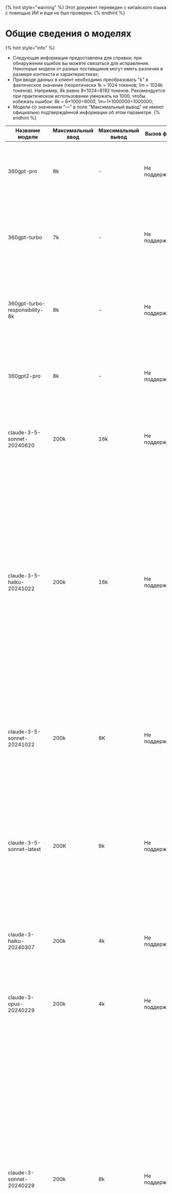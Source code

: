 
{% hint style="warning" %}
Этот документ переведен с китайского языка с помощью ИИ и еще не был проверен.
{% endhint %}

# Общие сведения о моделях

{% hint style="info" %}
* Следующая информация предоставлена для справки; при обнаружении ошибок вы можете связаться для исправления. Некоторые модели от разных поставщиков могут иметь различия в размере контекста и характеристиках;
* При вводе данных в клиент необходимо преобразовать "k" в фактическое значение (теоретически 1k = 1024 токенов; 1m = 1024k токенов). Например, 8k равно 8×1024=8192 токенов. Рекомендуется при практическом использовании умножать на 1000, чтобы избежать ошибок: 8k = 8×1000=8000, 1m=1×1000000=1000000;
* Модели со значением "—" в поле "Максимальный вывод" не имеют официально подтверждённой информации об этом параметре.
{% endhint %}

<table><thead><tr><th width="313">Название модели</th><th width="158">Максимальный ввод</th><th width="72">Максимальный вывод</th><th width="95">Вызов функций</th><th width="142">Возможности модели</th><th width="540">Провайдер</th><th width="257">Описание</th></tr></thead><tbody><tr><td>360gpt-pro</td><td>8k</td><td>-</td><td>Не поддерживается</td><td>Диалог</td><td>360AI_360gpt</td><td>Флагманская модель серии 360 Brain мощностью в миллиарды параметров, широко применяемая для решения сложных задач в различных областях.</td></tr><tr><td>360gpt-turbo</td><td>7k</td><td>-</td><td>Не поддерживается</td><td>Диалог</td><td>360AI_360gpt</td><td>Модель мощностью в миллиарды параметров, сочетающая производительность и эффективность, подходит для сценариев с высокими требованиями к производительности/стоимости.</td></tr><tr><td>360gpt-turbo-responsibility-8k</td><td>8k</td><td>-</td><td>Не поддерживается</td><td>Диалог</td><td>360AI_360gpt</td><td>Модель мощностью в миллиарды параметров, сочетающая производительность и эффективность, подходит для сценариев с высокими требованиями к производительности/стоимости.</td></tr><tr><td>360gpt2-pro</td><td>8k</td><td>-</td><td>Не поддерживается</td><td>Диалог</td><td>360AI_360gpt</td><td>Флагманская модель серии 360 Brain мощностью в миллиарды параметров, широко применяемая для решения сложных задач в различных областях.</td></tr><tr><td>claude-3-5-sonnet-20240620</td><td>200k</td><td>16k</td><td>Не поддерживается</td><td>Диалог,Распознавание изображений</td><td>Anthropic_claude</td><td>Снимок версии от 20 июня 2024 года. Claude 3.5 Sonnet — сбалансированная модель, сочетающая высокую производительность и скорость, поддерживающая многомодальный ввод.</td></tr><tr><td>claude-3-5-haiku-20241022</td><td>200k</td><td>16k</td><td>Не поддерживается</td><td>Диалог</td><td>Anthropic_claude</td><td>Снимок версии от 22 октября 2024 года. Claude 3.5 Haiku улучшен по всем направлениям, включая кодирование, использование инструментов и рассуждение. Будучи самой быстрой моделью в серии Anthropic, обеспечивает быстрое время отклика, подходит для интерактивных приложений, таких как пользовательские чат-боты и мгновенное дополнение кода. Также отлично справляется со специализированными задачами: извлечение данных и модерация контента в реальном времени. Многофункциональный инструмент для широкого применения в различных отраслях. Не поддерживает ввод изображений.</td></tr><tr><td>claude-3-5-sonnet-20241022</td><td>200k</td><td>8K</td><td>Не поддерживается</td><td>Диалог,Распознавание изображений</td><td>Anthropic_claude</td><td>Снимок версии от 22 октября 2024 года. Claude 3.5 Sonnet превосходит Opus по возможностям и работает быстрее, чем Sonnet, сохраняя ту же цену. Sonnet особенно сильна в программировании, data science, обработке изображений и агентских задачах.</td></tr><tr><td>claude-3-5-sonnet-latest</td><td>200K</td><td>8k</td><td>Не поддерживается</td><td>Диалог,Распознавание изображений</td><td>Anthropic_claude</td><td>Динамически обновляется до последней версии Claude 3.5 Sonnet. Claude 3.5 Sonnet превосходит Opus по возможностям и работает быстрее, чем Sonnet, сохраняя ту же цену. Sonnet особенно сильна в программировании, data science, обработке изображений и агентских задачах. Эта модель всегда указывает на последнюю версию.</td></tr><tr><td>claude-3-haiku-20240307</td><td>200k</td><td>4k</td><td>Не поддерживается</td><td>Диалог,Распознавание изображений</td><td>Anthropic_claude</td><td>Claude 3 Haiku — самая быстрая и компактная модель от Anthropic, обеспечивающая почти мгновенный отклик. Отличается быстрыми и точными возможностями целевой обработки.</td></tr><tr><td>claude-3-opus-20240229</td><td>200k</td><td>4k</td><td>Не поддерживается</td><td>Диалог,Распознавание изображений</td><td>Anthropic_claude</td><td>Claude 3 Opus — самая мощная модель от Anthropic для решения сложных задач. Выдаётся производительностью, интеллектом, беглостью и пониманием.</td></tr><tr><td>claude-3-sonnet-20240229</td><td>200k</td><td>8k</td><td>Не поддерживается</td><td>Диалог,Распознавание изображений</td><td>Anthropic_claude</td><td>Снимок версии от 29 февраля 2024 года. Sonnet особенно хороша в:<br><br>- Кодировании: способна самостоятельно писать, редактировать и запускать код, обладает способностью рассуждать и устранять неполадки<br>- Data Science: расширяет экспертные знания в data science; может обрабатывать неструктурированные данные с помощью различных инструментов для получения аналитики<br>- Обработке изображений: отлично интерпретирует схемы, графики и изображения, точно преобразует текст для получения аналитики за пределами самого текста<br>- Агентских задачах: превосходна в использовании инструментов, идеальна для агентских задач (сложное многоступенчатое решение задач, требующее взаимодействия с другими системами)</td></tr><tr><td>google/gemma-2-27b-it</td><td>8k</td><td>-</td><td>Не поддерживается</td><td>Диалог</td><td>Google_gamma</td><td>Gemma — серия современных легковесных открытых моделей, разработанных Google с использованием тех же исследований и технологий, что и модели Gemini. Это большие языковые модели только с декодером, поддерживающие английский язык, доступны в виде открытых весов с предобученными и настроенными вариантами. Модели Gemma подходят для различных задач генерации текста, включая ответы на вопросы, суммирование и рассуждения.</td></tr><tr><td>google/gemma-2-9b-it</td><td>8k</td><td>-</td><td>Не поддерживается</td><td>Диалог</td><td>Google_gamma</td><td>Gemma — одна из серий современных легковесных открытых моделей, разработанных Google. Это большая языковая модель только с декодером, поддерживающая английский язык, доступна с открытыми весами, предобученными и настроенными вариантами. Модели Gemma подходят для различных задач генерации текста, включая ответы на вопросы, суммирование и рассуждения. Эта 9B-модель обучена на 8 триллионах токенов.</td></tr><tr><td>gemini-1.5-pro</td><td>2m</td><td>8k</td><td>Не поддерживается</td><td>Диалог</td><td>Google_gemini</td><td>Последняя стабильная версия Gemini 1.5 Pro. Мощная многомодальная модель, способная обрабатывать до 60 тысяч строк кода или 2000 страниц текста. Особенно подходит для задач, требующих сложных рассуждений.</td></tr><tr><td>gemini-1.0-pro-001</td><td>33k</td><td>8k</td><td>Не поддерживается</td><td>Диалог</td><td>Google_gemini</td><td>Это стабильная версия Gemini 1.0 Pro. Как NLP-модель, она специализируется на задачах многораундового чата с текстом и кодом, а также генерации кода. Модель будет отключена 15 февраля 2025 года, рекомендуется перейти на серию 1.5.</td></tr><tr><td>gemini-1.0-pro-002</td><td>32k</td><td>8k</td><td>Не поддерживается</td><td>Диалог</td><td>Google_gemini</td><td>Это стабильная версия Gemini 1.0 Pro. Как NLP-модель, она специализируется на задачах многораундового чата с текстом и кодом, а также генерации кода. Модель будет отключена 15 февраля 2025 года, рекомендуется перейти на серию 1.5.</td></tr><tr><td>gemini-1.0-pro-latest</td><td>33k</td><td>8k</td><td>Не поддерживается</td><td>Диалог,Устаревший или скоро устареет</td><td>Google_gemini</td><td>Последняя версия Gemini 1.0 Pro. Как NLP-модель, она специализируется на задачах многораундового чата с текстом и кодом, а также генерации кода. Модель будет отключена 15 февраля 2025 года, рекомендуется перейти на серию 1.5.</td></tr><tr><td>gemini-1.0-pro-vision-001</td><td>16k</td><td>2k</td><td>Не поддерживается</td><td>Диалог</td><td>Google_gemini</td><td>Это визуальная версия Gemini 1.0 Pro. Модель будет отключена 15 февраля 2025 года, рекомендуется перейти на серию 1.5.</td></tr><tr><td>gemini-1.0-pro-vision-latest</td><td>16k</td><td>2k</td><td>Не поддерживается</td><td>Распознавание изображений</td><td>Google_gemini</td><td>Последняя визуальная версия Gemini 1.0 Pro. Модель будет отключена 15 февраля 2025 года, рекомендуется перейти на серию 1.5.</td></tr><tr><td>gemini-1.5-flash</td><td>1m</td><td>8k</td><td>Не поддерживается</td><td>Диалог,Распознавание изображений</td><td>Google_gemini</td><td>Последняя стабильная версия Gemini 1.5 Flash. Сбалансированная многомодальная модель, способная обрабатывать аудио, изображения, видео и текстовый ввод.</td></tr><tr><td>gemini-1.5-flash-001</td><td>1m</td><td>8k</td><td>Не поддерживается</td><td>Диалог,Распознавание изображений</td><td>Google_gemini</td><td>Стабильная версия Gemini 1.5 Flash. Они предоставляют те же базовые функции, что и gemini-1.5-flash, но имеют фиксированную версию, подходящую для производственной среды.</td></tr><tr><td>gemini-1.5-flash-002</td><td>1m</td><td>8k</td><td>Не поддерживается</td><td>Диалог,Распознавание изображений</td><td>Google_gemini</td><td>Стабильная версия Gemini 1.5 Flash. Они предоставляют те же базовые функции, что и gemini-1.5-flash, но имеют фиксированную версию, подходящую для производственной среды.</td></tr><tr><td>gemini-1.5-flash-8b</td><td>1m</td><td>8k</td><td>Не поддерживается</td><td>Диалог,Распознавание изображений</td><td>Google_gemini</td><td>Gemini 1.5 Flash-8B — это новейшая многомодальная модель искусственного интеллекта от Google, разработанная для эффективной обработки крупномасштабных задач. Модель с 8 миллиардами параметров поддерживает ввод текста, изображений, аудио и видео, что делает её применимой в различных сценариях, таких как чат, транскрибирование и перевод. По сравнению с другими моделями Gemini, Flash-8B оптимизирован по скорости и экономической эффективности, особенно привлекателен для пользователей, чувствительных к стоимости. Его скоростные ограничения увеличены вдвое, что позволяет разработчикам эффективно обрабатывать крупномасштабные задачи. Кроме того, Flash-8B использует технологию "дистилляции знаний", извлекая ключевые знания из более крупной модели, гарантируя легковесность и эффективность при сохранении основных возможностей</td></tr><tr><td>gemini-1.5-flash-exp-0827</td><td>1m</td><td>8k</td><td>Не поддерживается</td><td>Диалог,Распознавание изображений</td><td>Google_gemini</td><td>Экспериментальная версия Gemini 1.5 Flash, регулярно обновляемая с последними улучшениями. Подходит для исследовательского тестирования и разработки прототипов, не рекомендуется для производственной среды.</td></tr><tr><td>gemini-1.5-flash-latest</td><td>1m</td><td>8k</td><td>Не поддерживается</td><td>Диалог,Распознавание изображений</td><td>Google_gemini</td><td>Передовая версия Gemini 1.5 Flash, регулярно обновляемая с последними улучшениями. Подходит для исследовательского тестирования и разработки прототипов, не рекомендуется для производственной среды.</td></tr><tr><td>gemini-1.5-pro-001</td><td>2m</td><td>8k</td><td>Не поддерживается</td><td>Диалог,Распознавание изображений</td><td>Google_gemini</td><td>Стабильная версия Gemini 1.5 Pro с фиксированным поведением модели и характеристиками производительности. Подходит для производственной среды, требующей стабильности.</td></tr><tr><td>gemini-1.5-pro-002</td><td>2m</td><td>8k</td><td>Не поддерживается</td><td>Диалог,Распознавание изображений</td><td>Google_gemini</td><td>Стабильная версия Gemini 1.5 Pro с фиксированным поведением модели и характеристиками производительности. Подходит для производственной среды, требующей стабильности.</td></tr><tr><td>gemini-1.5-pro-exp-0801</td><td>2m</td><td>8k</td><td>Не поддерживается</td><td>Диалог,Распознавание изображений</td><td>Google_gemini</td><td>Экспериментальная версия Gemini 1.5 Pro.